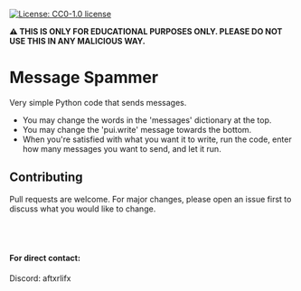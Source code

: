 [![License: CC0-1.0 license](https://img.shields.io/npm/l/badge-maker.svg)](http://creativecommons.org/publicdomain/zero/1.0/)

**:warning: THIS IS ONLY FOR EDUCATIONAL PURPOSES ONLY. PLEASE DO NOT USE THIS IN ANY MALICIOUS WAY.**

# Message Spammer
Very simple Python code that sends messages.

- You may change the words in the 'messages' dictionary at the top.
- You may change the 'pui.write' message towards the bottom.
- When you're satisfied with what you want it to write, run the code, enter how many messages you want to send, and let it run.

## Contributing
Pull requests are welcome. For major changes, please open an issue first to discuss what you would like to change.
<br><br><br><br>

#### For direct contact:
Discord: aftxrlifx
